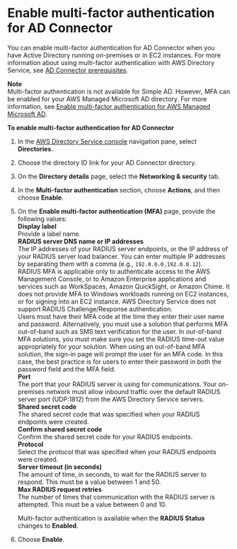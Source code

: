 # Enable multi\-factor authentication for AD Connector<a name="ad_connector_mfa"></a>

You can enable multi\-factor authentication for AD Connector when you have Active Directory running on\-premises or in EC2 instances\. For more information about using multi\-factor authentication with AWS Directory Service, see [AD Connector prerequisites](prereq_connector.md)\.

**Note**  
Multi\-factor authentication is not available for Simple AD\. However, MFA can be enabled for your AWS Managed Microsoft AD directory\. For more information, see [Enable multi\-factor authentication for AWS Managed Microsoft AD](ms_ad_mfa.md)\.

**To enable multi\-factor authentication for AD Connector**

1. In the [AWS Directory Service console](https://console.aws.amazon.com/directoryservicev2/) navigation pane, select **Directories**\.

1. Choose the directory ID link for your AD Connector directory\.

1. On the **Directory details** page, select the **Networking & security** tab\.

1. In the **Multi\-factor authentication** section, choose **Actions**, and then choose **Enable**\.

1. On the **Enable multi\-factor authentication \(MFA\)** page, provide the following values:   
**Display label**  
Provide a label name\.  
**RADIUS server DNS name or IP addresses**  
The IP addresses of your RADIUS server endpoints, or the IP address of your RADIUS server load balancer\. You can enter multiple IP addresses by separating them with a comma \(e\.g\., `192.0.0.0,192.0.0.12`\)\.  
RADIUS MFA is applicable only to authenticate access to the AWS Management Console, or to Amazon Enterprise applications and services such as WorkSpaces, Amazon QuickSight, or Amazon Chime\. It does not provide MFA to Windows workloads running on EC2 instances, or for signing into an EC2 instance\. AWS Directory Service does not support RADIUS Challenge/Response authentication\.  
Users must have their MFA code at the time they enter their user name and password\. Alternatively, you must use a solution that performs MFA out\-of\-band such as SMS text verification for the user\. In out\-of\-band MFA solutions, you must make sure you set the RADIUS time\-out value appropriately for your solution\. When using an out\-of\-band MFA solution, the sign\-in page will prompt the user for an MFA code\. In this case, the best practice is for users to enter their password in both the password field and the MFA field\.  
**Port**  
The port that your RADIUS server is using for communications\. Your on\-premises network must allow inbound traffic over the default RADIUS server port \(UDP:1812\) from the AWS Directory Service servers\.  
**Shared secret code**  
The shared secret code that was specified when your RADIUS endpoints were created\.  
**Confirm shared secret code**  
Confirm the shared secret code for your RADIUS endpoints\.  
**Protocol**  
Select the protocol that was specified when your RADIUS endpoints were created\.  
**Server timeout \(in seconds\)**  
The amount of time, in seconds, to wait for the RADIUS server to respond\. This must be a value between 1 and 50\.  
**Max RADIUS request retries**  
The number of times that communication with the RADIUS server is attempted\. This must be a value between 0 and 10\.

   Multi\-factor authentication is available when the **RADIUS Status** changes to **Enabled**\. 

1. Choose **Enable**\. 